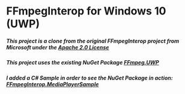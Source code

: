 # FFmpegInterop for Windows 10 (UWP)

##### This project is a clone from the original FFmpegInterop project from Microsoft under the [Apache 2.0 License](http://www.apache.org/licenses/LICENSE-2.0)
##### This project uses the existing NuGet Package [FFmpeg.UWP ](https://www.nuget.org/packages/FFmpeg.UWP/ "FFmpeg.UWP ")
##### I added a C# Sample in order to see the NuGet Package in action: [FFmpegInterop.MediaPlayerSample](https://github.com/ionutdanila/FFmpegInterop/tree/master/FFmpegInterop.MediaPlayerSample "FFmpegInterop.MediaPlayerSample")
